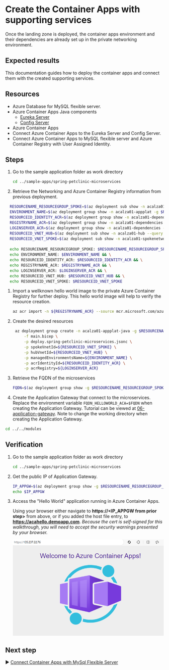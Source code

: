 # Create the Container Apps with supporting services

Once the landing zone is deployed, the container apps environment and their dependencies are already set up in the private networking environment.

## Expected results
This documentation guides how to deploy the container apps and connect them with the created supporting services. 

## Resources

- Azure Database for MySQL flexible server.
- Azure Container Apps Java components
    - [Eureka Server](https://learn.microsoft.com/en-us/azure/container-apps/java-eureka-server?tabs=azure-cli) 
    - [Config Server](https://learn.microsoft.com/en-us/azure/container-apps/java-config-server?tabs=azure-cli)
- Azure Container Apps
- Connect Azure Container Apps to the Eureka Server and Config Server.
- Connect Azure Container Apps to MySQL flexible server and Azure Container Registry with User Assigned Identity.

## Steps

1. Go to the sample application folder as work directory

   ```bash
   cd ../sample-apps/spring-petclinic-microservices
   ```

1. Retrieve the Networking and Azure Container Registry information from previous deployment.

  ```bash
    RESOURCENAME_RESOURCEGROUP_SPOKE=$(az deployment sub show -n acalza01-spokenetwork --query properties.outputs.spokeResourceGroupName.value -o tsv)
    ENVIRONMENT_NAME=$(az deployment group show -n acalza01-appplat -g $RESOURCENAME_RESOURCEGROUP_SPOKE --query properties.outputs.containerAppsEnvironmentName.value -o tsv)
    RESOURCEID_IDENTITY_ACR=$(az deployment group show -n acalza01-dependencies -g $RESOURCENAME_RESOURCEGROUP_SPOKE --query properties.outputs.containerRegistryUserAssignedIdentityId.value -o tsv)
    REGISTRYNAME_ACR=$(az deployment group show -n acalza01-dependencies -g $RESOURCENAME_RESOURCEGROUP_SPOKE --query properties.outputs.containerRegistryName.value -o tsv)
    LOGINSERVER_ACR=$(az deployment group show -n acalza01-dependencies -g $RESOURCENAME_RESOURCEGROUP_SPOKE --query properties.outputs.containerRegistryLoginServer.value -o tsv)
    RESOURCEID_VNET_HUB=$(az deployment sub show -n acalza01-hub --query properties.outputs.hubVNetId.value -o tsv)
    RESOURCEID_VNET_SPOKE=$(az deployment sub show -n acalza01-spokenetwork --query properties.outputs.spokeVNetId.value -o tsv)

    echo RESOURCENAME_RESOURCEGROUP_SPOKE: $RESOURCENAME_RESOURCEGROUP_SPOKE && \
    echo ENVIRONMENT_NAME: $ENVIRONMENT_NAME && \
    echo RESOURCEID_IDENTITY_ACR: $RESOURCEID_IDENTITY_ACR && \
    echo REGISTRYNAME_ACR: $REGISTRYNAME_ACR && \
    echo LOGINSERVER_ACR: $LOGINSERVER_ACR && \
    echo RESOURCEID_VNET_HUB: $RESOURCEID_VNET_HUB && \
    echo RESOURCEID_VNET_SPOKE: $RESOURCEID_VNET_SPOKE
  ```

1. Import a wellknown hello world image to the private Azure Container Registry for further deploy. This hello world image will help to verify the resource creation.

   ```bash
   az acr import -n ${REGISTRYNAME_ACR} --source mcr.microsoft.com/azuredocs/containerapps-helloworld:latest
   ```

1. Create the desired resources
  
   ```bash
    az deployment group create -n acalza01-appplat-java -g $RESOURCENAME_RESOURCEGROUP_SPOKE \
        -f main.bicep \
        -p deploy.spring-petclinic-microservices.jsonc \
        -p spokeVnetId=${RESOURCEID_VNET_SPOKE} \
        -p hubVnetId=${RESOURCEID_VNET_HUB} \
        -p managedEnvironmentsName=${ENVIRONMENT_NAME} \
        -p acrIdentityId=${RESOURCEID_IDENTITY_ACR} \
        -p acrRegistry=${LOGINSERVER_ACR}
   ```

1. Retrieve the FQDN of the microservices

   ```bash
   FQDN=$(az deployment group show -g $RESOURCENAME_RESOURCEGROUP_SPOKE -n acalza01-appplat-java --query properties.outputs.fqdn.value -o tsv)
   ```

1. Create the Application Gateway that connect to the microservices. Replace the environment variable `FQDN_HELLOWORLD_ACA=$FQDN` when creating the Application Gateway. Tutorial can be viewed at [06-application-gateway](../../../modules/06-application-gateway/README.md). Note to change the working directory when creating the Application Gateway.

  ```bash
  cd ../../modules
  ```

## Verification

1. Go to the sample application folder as work directory

   ```bash
   cd ../sample-apps/spring-petclinic-microservices
   ```

1. Get the public IP of Application Gateway.

   ```bash
   IP_APPGW=$(az deployment group show -g $RESOURCENAME_RESOURCEGROUP_SPOKE -n acalza01-appgw --query properties.outputs.applicationGatewayPublicIp.value -o tsv)
   echo $IP_APPGW
   ```

1. Access the "Hello World" application running in Azure Container Apps.

   Using your browser either navigate to **https://\<IP_APPGW from prior step>** from above, or if you added the host file entry, to **<https://acahello.demoapp.com>**. *Because the cert is self-signed for this walkthrough, you will need to accept the security warnings presented by your browser.*

   ![Welcome to Azure Container Apps!](./hello-world.png)

## Next step

:arrow_forward: [Connect Container Apps with MySql Flexible Server](./03-connect-to-db.md)
